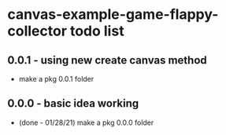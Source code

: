 # canvas-example-game-flappy-collector todo list

## 0.0.1 - using new create canvas method
* make a pkg 0.0.1 folder

## 0.0.0 - basic idea working
* (done - 01/28/21) make a pkg 0.0.0 folder